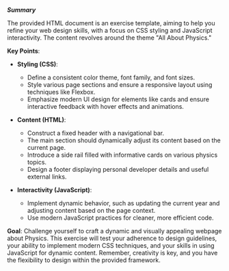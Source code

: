 ***Summary***

The provided HTML document is an exercise template, aiming to help you refine your web design skills, with a focus on CSS styling and JavaScript interactivity. The content revolves around the theme "All About Physics."

**Key Points**:

- **Styling (CSS)**:
  - Define a consistent color theme, font family, and font sizes.
  - Style various page sections and ensure a responsive layout using techniques like Flexbox.
  - Emphasize modern UI design for elements like cards and ensure interactive feedback with hover effects and animations.

- **Content (HTML)**:
  - Construct a fixed header with a navigational bar.
  - The main section should dynamically adjust its content based on the current page.
  - Introduce a side rail filled with informative cards on various physics topics.
  - Design a footer displaying personal developer details and useful external links.

- **Interactivity (JavaScript)**:
  - Implement dynamic behavior, such as updating the current year and adjusting content based on the page context.
  - Use modern JavaScript practices for cleaner, more efficient code.

**Goal**:
Challenge yourself to craft a dynamic and visually appealing webpage about Physics. This exercise will test your adherence to design guidelines, your ability to implement modern CSS techniques, and your skills in using JavaScript for dynamic content. Remember, creativity is key, and you have the flexibility to design within the provided framework.
